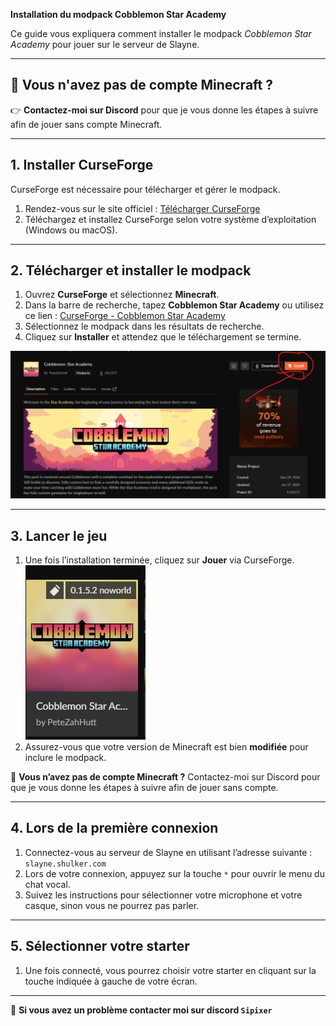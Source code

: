 **Installation du modpack Cobblemon Star Academy**

Ce guide vous expliquera comment installer le modpack *Cobblemon Star Academy* pour jouer sur le serveur de Slayne.

---

## 🚨 Vous n'avez pas de compte Minecraft ?
👉 **Contactez-moi sur Discord** pour que je vous donne les étapes à suivre afin de jouer sans compte Minecraft.

---

## 1. Installer **CurseForge**
CurseForge est nécessaire pour télécharger et gérer le modpack.

1. Rendez-vous sur le site officiel : [Télécharger CurseForge](https://download.curseforge.com/)
2. Téléchargez et installez CurseForge selon votre système d’exploitation (Windows ou macOS).

---

## 2. Télécharger et installer le modpack

1. Ouvrez **CurseForge** et sélectionnez **Minecraft**.
2. Dans la barre de recherche, tapez **Cobblemon Star Academy** ou utilisez ce lien : [CurseForge - Cobblemon Star Academy](https://www.curseforge.com/minecraft/modpacks/cobblemon-star-academy)
3. Sélectionnez le modpack dans les résultats de recherche.
4. Cliquez sur **Installer** et attendez que le téléchargement se termine.

![alt text](image.png)

---

## 3. Lancer le jeu

1. Une fois l’installation terminée, cliquez sur **Jouer** via CurseForge.
   ![alt text](image-1.png)
2. Assurez-vous que votre version de Minecraft est bien **modifiée** pour inclure le modpack.

🔴 **Vous n’avez pas de compte Minecraft ?** Contactez-moi sur Discord pour que je vous donne les étapes à suivre afin de jouer sans compte.

---

## 4. Lors de la première connexion

1. Connectez-vous au serveur de Slayne en utilisant l’adresse suivante : `slayne.shulker.com`
2. Lors de votre connexion, appuyez sur la touche `*` pour ouvrir le menu du chat vocal.
3. Suivez les instructions pour sélectionner votre microphone et votre casque, sinon vous ne pourrez pas parler.

---

## 5. Sélectionner votre starter

1. Une fois connecté, vous pourrez choisir votre starter en cliquant sur la touche indiquée à gauche de votre écran.

---


🔴 **Si vous avez un problème contacter moi sur discord `Sipixer`**
